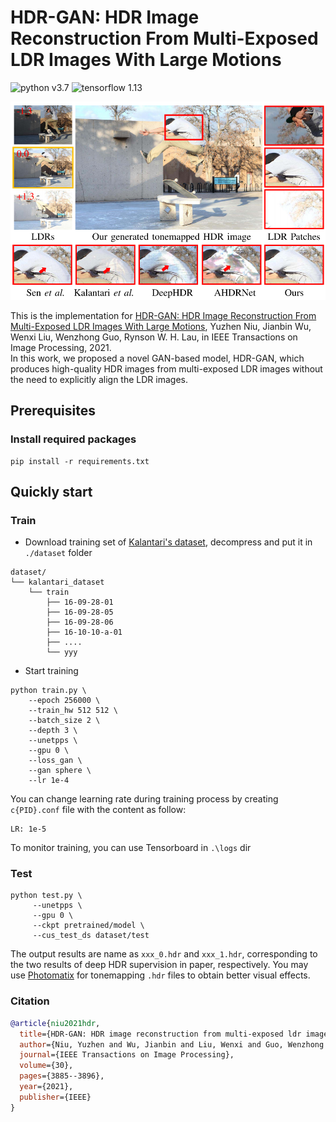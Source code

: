 # HDR-GAN: HDR Image Reconstruction From Multi-Exposed LDR Images With Large Motions
![python v3.7](https://img.shields.io/badge/python-v3.7-blue) ![tensorflow 1.13](https://img.shields.io/badge/tensorflow-1.13-brightgreen)

![result](results/pic.png)

This is the implementation for [HDR-GAN: HDR Image Reconstruction From Multi-Exposed LDR Images With Large Motions](https://ieeexplore.ieee.org/document/9387148),
Yuzhen Niu, Jianbin Wu, Wenxi Liu, Wenzhong Guo, Rynson W. H. Lau, in IEEE Transactions on Image Processing, 2021.  
In this work, we proposed a novel GAN-based model, HDR-GAN, 
which produces high-quality HDR images from multi-exposed LDR images without the need to explicitly align the LDR images.



## Prerequisites
### Install required packages
```
pip install -r requirements.txt
```

## Quickly start
### Train
* Download training set of [Kalantari's dataset](https://cseweb.ucsd.edu/~viscomp/projects/SIG17HDR/), decompress and put it in `./dataset` folder
```
dataset/
└── kalantari_dataset
    └── train
        ├── 16-09-28-01
        ├── 16-09-28-05
        ├── 16-09-28-06
        ├── 16-10-10-a-01
        ├── ....
        └── yyy
```
* Start training
```shell script
python train.py \
    --epoch 256000 \
    --train_hw 512 512 \
    --batch_size 2 \
    --depth 3 \
    --unetpps \
    --gpu 0 \
    --loss_gan \
    --gan sphere \
    --lr 1e-4
```

You can change learning rate during training process by creating `c{PID}.conf` file with the content as follow:  
```
LR: 1e-5
```

To monitor training, you can use Tensorboard in `.\logs` dir 

### Test

```shell script
python test.py \
     --unetpps \
     --gpu 0 \
     --ckpt pretrained/model \
     --cus_test_ds dataset/test
```
The output results are name as `xxx_0.hdr` and `xxx_1.hdr`, corresponding to the two results of deep HDR supervision in paper, respectively.
You may use [Photomatix](https://www.hdrsoft.com/) for tonemapping `.hdr` files to obtain better visual effects. 

### Citation
``` BibTeX
@article{niu2021hdr,
  title={HDR-GAN: HDR image reconstruction from multi-exposed ldr images with large motions},
  author={Niu, Yuzhen and Wu, Jianbin and Liu, Wenxi and Guo, Wenzhong and Lau, Rynson WH},
  journal={IEEE Transactions on Image Processing},
  volume={30},
  pages={3885--3896},
  year={2021},
  publisher={IEEE}
}
```
